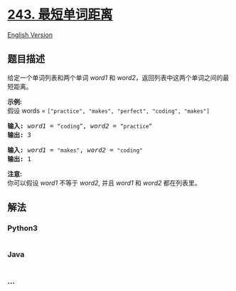 # [243. 最短单词距离](https://leetcode-cn.com/problems/shortest-word-distance)

[English Version](/solution/0200-0299/0243.Shortest%20Word%20Distance/README_EN.md)

## 题目描述
<!-- 这里写题目描述 -->
<p>给定一个单词列表和两个单词 <em>word1</em> 和 <em>word2</em>，返回列表中这两个单词之间的最短距离。</p>

<p><strong>示例:</strong><br>
假设 words = <code>["practice", "makes", "perfect", "coding", "makes"]</code></p>

<pre><strong>输入:</strong> <em>word1</em> = <code>“coding”</code>, <em>word2</em> = <code>“practice”</code>
<strong>输出:</strong> 3
</pre>

<pre><strong>输入:</strong> <em>word1</em> = <code>"makes"</code>, <em>word2</em> = <code>"coding"</code>
<strong>输出:</strong> 1
</pre>

<p><strong>注意:</strong><br>
你可以假设 <em>word1</em> 不等于 <em>word2</em>, 并且 <em>word1</em> 和 <em>word2</em> 都在列表里。</p>



## 解法
<!-- 这里可写通用的实现逻辑 -->


<!-- tabs:start -->

### **Python3**
<!-- 这里可写当前语言的特殊实现逻辑 -->

```python

```

### **Java**
<!-- 这里可写当前语言的特殊实现逻辑 -->

```java

```

### **...**
```

```

<!-- tabs:end -->